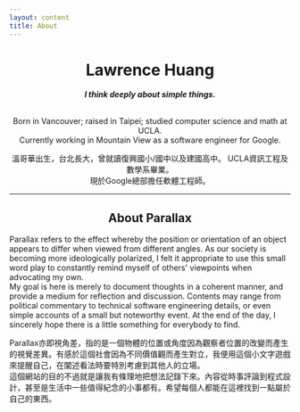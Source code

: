 ```yaml
---
layout: content
title: About
---
```


<div style="text-align: center;">
<h1>Lawrence Huang</h1>
<i><b>I think deeply about simple things.</b></i><br><br>
<p class="lang-en">
Born in Vancouver; raised in Taipei; studied computer science and math at UCLA.
<br>Currently working in Mountain View as a software engineer for Google.<br>
</p>

<p class="lang-zh">
溫哥華出生，台北長大，曾就讀復興國小/國中以及建國高中。 UCLA資訊工程及數學系畢業。<br>
現於Google總部擔任軟體工程師。<br>
</p>

</div>
<hr class="divider" align="center">

<div style="text-align: center;">
<h2>About Parallax</h2>
</div>
<p class="lang-en">
Parallax refers to the effect whereby the position or orientation of an object appears to differ when viewed from different angles. As our society is becoming more ideologically polarized, I felt it appropriate to use this small word play to constantly remind myself of others' viewpoints when advocating my own.<br>
My goal is here is merely to document thoughts in a coherent manner, and provide a medium for reflection and discussion. Contents may range from political commentary to technical software engineering details, or even simple accounts of a small but noteworthy event. At the end of the day, I sincerely hope there is a little something for everybody to find.
</p>
<p class="lang-zh">
Parallax亦即視角差，指的是一個物體的位置或角度因為觀察者位置的改變而產生的視覺差異。有感於這個社會因為不同價值觀而產生對立，我便用這個小文字遊戲來提醒自己，在闡述看法時要特別考慮到其他人的立場。
<br>
這個網站的目的不過就是讓我有條理地把想法記錄下來。內容從時事評論到程式設計，甚至是生活中一些值得紀念的小事都有。希望每個人都能在這裡找到一點屬於自己的東西。
</p>

<!--
<h2>//TODO</h2>
<ul>
  <li>* Disqus integration</li>
  <li>* Site analytics</li>
  <li>Tag system for articles</li>
  <li>Archiving + search system</li>
  <li>Investigate testing/staging scheme for mobile</li>
  <li>Better billingual UX</li>
</ul>
-->

